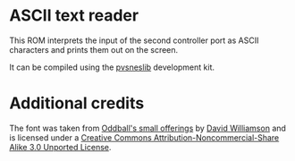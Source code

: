 # ASCII text reader #

This ROM interprets the input of the second controller port as ASCII
characters and prints them out on the screen.

It can be compiled using the
[pvsneslib](https://code.google.com/p/pvsneslib/) development kit.


# Additional credits #

The font was taken from
[Oddball's small offerings](http://forums.tigsource.com/index.php?topic=8834.0)
by [David Williamson](http://www.gooeyblob.com/) and is licensed under a
[Creative Commons Attribution-Noncommercial-Share Alike 3.0 Unported License](http://creativecommons.org/licenses/by-nc-sa/3.0/).
